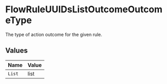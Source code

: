 # FlowRuleUUIDsListOutcomeOutcomeType

The type of action outcome for the given rule.


## Values

| Name   | Value  |
| ------ | ------ |
| `List` | list   |